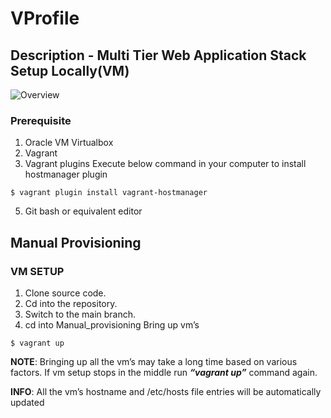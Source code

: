 # VProfile
## Description - Multi Tier Web Application Stack Setup Locally(VM)

![Overview](https://miro.medium.com/v2/resize:fit:875/0*BdJL_FTFzciqZRLf.png "Multi Tier Web Application Stack Diagram")

### Prerequisite
1. Oracle VM Virtualbox
2. Vagrant
3. Vagrant plugins
Execute below command in your computer to install hostmanager plugin
```
$ vagrant plugin install vagrant-hostmanager
```
5. Git bash or equivalent editor

## Manual Provisioning

### VM SETUP
1. Clone source code.
2. Cd into the repository.
3. Switch to the main branch.
4. cd into Manual_provisioning
Bring up vm’s
```
$ vagrant up
```
**NOTE**: Bringing up all the vm’s may take a long time based on various factors.
If vm setup stops in the middle run **_“vagrant up”_** command again.  

**INFO**: All the vm’s hostname and /etc/hosts file entries will be automatically updated
